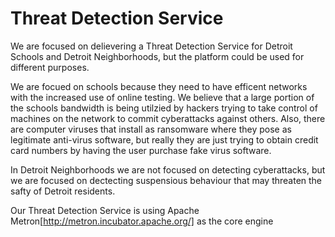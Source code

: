 # Threat Detection Service

We are focused on delievering a Threat Detection Service for Detroit Schools and Detroit Neighborhoods, but the platform could be used for different purposes.  

We are focued on schools because they need to have efficent networks with the increased use of online testing.  We believe that a large portion of the schools bandwidth is being utilzied by hackers trying to take control of machines on the network to commit cyberattacks against others.  Also, there are computer viruses that install as ransomware where they pose as legitimate anti-virus software, but really they are just trying to obtain credit card numbers by having the user purchase fake virus software.

In Detroit Neighborhoods we are not focused on detecting cyberattacks, but we are focused on dectecting suspensious behaviour that may threaten the safty of Detroit residents.

Our Threat Detection Service is using Apache Metron[http://metron.incubator.apache.org/] as the core engine


